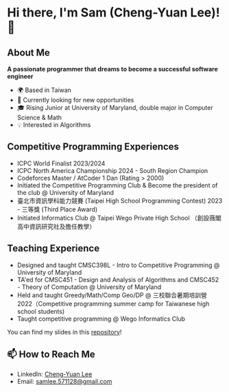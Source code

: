 # Hi there, I'm Sam (Cheng-Yuan Lee)! 👋

## About Me

**A passionate programmer that dreams to become a successful software engineer**

- 🌍 Based in Taiwan
- 💼 Currently looking for new opportunities
- 🎓 Rising Junior at University of Maryland, double major in Computer Science & Math 
- 💡 Interested in Algorithms

## Competitive Programming Experiences

- ICPC World Finalist 2023/2024
- ICPC North America Championship 2024 - South Region Champion
- Codeforces Master / AtCoder 1 Dan (Rating > 2000)
- Initiated the Competitive Programming Club & Become the president of the club @ University of Maryland
- 臺北市資訊學科能力競賽 (Taipei High School Programming Contest) 2023 - 三等獎 (Third Place Award)
- Initiated Informatics Club @ Taipei Wego Private High School （創設薇閣高中資訊研究社及擔任教學）

## Teaching Experience

- Designed and taught CMSC398L - Intro to Competitive Programming @ University of Maryland
- TA'ed for CMSC451 - Design and Analysis of Algorithms and CMSC452 - Theory of Computation @ University of Maryland
- Held and taught Greedy/Math/Comp Geo/DP @ 三校聯合暑期培訓營 2022（Competitive programming summer camp for Taiwanese high school students)
- Taught competitive programming @ Wego Informatics Club

You can find my slides in this [repository](https://github.com/sam571128/CP-Slides)!

## 📫 How to Reach Me

- LinkedIn: [Cheng-Yuan Lee](https://www.linkedin.com/in/sam571128/)
- Email: samlee.571128@gmail.com
